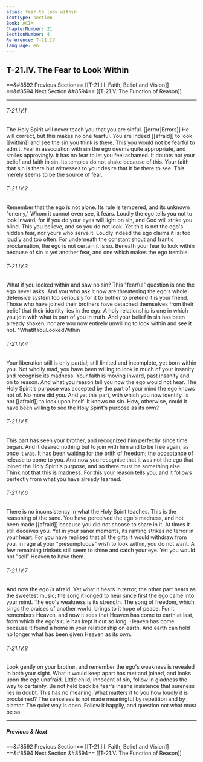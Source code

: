 ```yaml
---
alias: fear to look within
TextType: section
Book: ACIM
ChapterNumber: 21
SectionNumber: 4
Reference: T-21.IV
language: en
---
```

## T-21.IV. The Fear to Look Within

==&#8592 Previous Section== [[T-21.III. Faith, Belief and Vision]]
==&#8594 Next Section &#8594== [[T-21.V. The Function of Reason]]

***
###### T-21.IV.1
The Holy Spirit will never teach you that you are sinful. [[error|Errors]] He will correct, but this makes no one fearful. You are indeed [[afraid]] to look [[within]] and see the sin you think is there. This you would not be fearful to admit. Fear in association with sin the ego deems quite appropriate, and smiles approvingly. it has no fear to let you feel ashamed. It doubts not your belief and faith in sin. Its temples do not shake because of this. Your faith that sin is there but witnesses to your desire that it _be_ there to see. This merely seems to be the source of fear.

###### T-21.IV.2
Remember that the ego is not alone. Its rule is tempered, and its unknown "enemy," Whom it cannot even see, it fears. Loudly the ego tells you not to look inward, for if you do your eyes will light on sin, and God will strike you blind. This you believe, and so you do not look. Yet this is not the ego's hidden fear, nor yours who serve it. Loudly indeed the ego claims it is: too loudly and too often. For underneath the constant shout and frantic proclamation, the ego is not certain it is so. Beneath your fear to look within because of sin is yet another fear, and one which makes the ego tremble.

###### T-21.IV.3
What if you looked within and saw no sin? This "fearful" question is one the ego never asks. And you who ask it now are threatening the ego's whole defensive system too seriously for it to bother to pretend it is your friend. Those who have joined their brothers have detached themselves from their belief that their identity lies in the ego. A holy relationship is one in which you join with what is part of you in truth. And your belief in sin has been already shaken, nor are you now entirely unwilling to look within and see it not. ^WhatIfYouLookedWithin

###### T-21.IV.4
Your liberation still is only partial; still limited and incomplete, yet born within you. Not wholly mad, you have been willing to look in much of your insanity and recognise its madness. Your faith is moving inward, past insanity and on to reason. And what you reason tell you now the ego would not hear. The Holy Spirit's purpose was accepted by the part of your mind the ego knows not of. No more did you. And yet this part, with which you now identify, is not [[afraid]] to look upon itself. It knows no sin. How, otherwise, could it have been willing to see the Holy Spirit's purpose as its own?

###### T-21.IV.5
This part has seen your brother, and recognized him perfectly since time began. And it desired nothing but to join with him and to be free again, as once it was. It has been waiting for the brith of freedom; the acceptance of release to come to you. And now you recognise that it was not the ego that joined the Holy Spirit's purpose, and so there must be something else. Think not that this is madness. For this your reason tells you, and it follows perfectly from what you have already learned.

###### T-21.IV.6
There is no inconsistency in what the Holy Spirit teaches. This is the reasoning of the sane. You have perceived the ego's madness, and not been made [[afraid]] because you did not choose to share in it. At times it still deceives you. Yet in your saner moments, its ranting strikes no terror in your heart. For you have realised that all the gifts it would withdraw from you, in rage at your "presumptuous" wish to look within, you do not want. A few remaining trinkets still seem to shine and catch your eye. Yet you would not "sell" Heaven to have them.

###### T-21.IV.7
And now the ego _is_ afraid. Yet what it hears in terror, the other part hears as the sweetest music; the song it longed to hear since first the ego came into your mind. The ego's weakness is its strength. The song of freedom, which sings the praises of another world, brings to it hope of peace. For it remembers Heaven, and now it sees that Heaven has come to earth at last, from which the ego's rule has kept it out so long. Heaven has come because it found a home in your relationship on earth. And earth can hold no longer what has been given Heaven as its own.

###### T-21.IV.8
Look gently on your brother, and remember the ego's weakness is revealed in both your sight. What it would keep apart has met and joined, and looks upon the ego unafraid. Little child, innocent of sin, follow in gladness the way to certainty. Be not held back be fear's insane insistence that sureness lies in doubt. This has no meaning. What matters it to you how loudly it is proclaimed? The senseless is not made meaningful by repetition and by clamor. The quiet way is open. Follow it happily, and question not what must be so.


***
##### Previous & Next
==&#8592 Previous Section== [[T-21.III. Faith, Belief and Vision]]
==&#8594 Next Section &#8594== [[T-21.V. The Function of Reason]]
